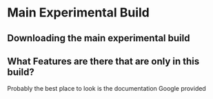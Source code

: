 # Main Experimental Build

## Downloading the main experimental build

## What Features are there that are only in this build?

Probably the best place to look is the documentation Google provided

